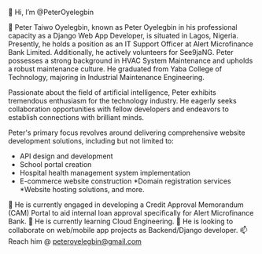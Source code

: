 👋 Hi, I’m @PeterOyelegbin

👀 Peter Taiwo Oyelegbin, known as Peter Oyelegbin in his professional capacity as a Django Web App Developer, is situated in Lagos, Nigeria. Presently, he holds a position as an IT Support Officer at Alert Microfinance Bank Limited. Additionally, he actively volunteers for See9jaNG. Peter possesses a strong background in HVAC System Maintenance and upholds a robust maintenance culture. He graduated from Yaba College of Technology, majoring in Industrial Maintenance Engineering.

Passionate about the field of artificial intelligence, Peter exhibits tremendous enthusiasm for the technology industry. He eagerly seeks collaboration opportunities with fellow developers and endeavors to establish connections with brilliant minds.

Peter's primary focus revolves around delivering comprehensive website development solutions, including but not limited to:
- API design and development
- School portal creation
- Hospital health management system implementation
- E-commerce website construction
*Domain registration services
*Website hosting solutions, and more.

🔭 He is currently engaged in developing a Credit Approval Memorandum (CAM) Portal to aid internal loan approval specifically for Alert Microfinance Bank.
🌱 He is currently learning Cloud Engineering.
💞️ He is looking to collaborate on web/mobile app projects as Backend/Django developer.
📫 Reach him @ peteroyelegbin@gmail.com

<!---
PeterOyelegbin/PeterOyelegbin is a ✨ special ✨ repository because its `README.md` (this file) appears on your GitHub profile.
You can click the Preview link to take a look at your changes.
--->
